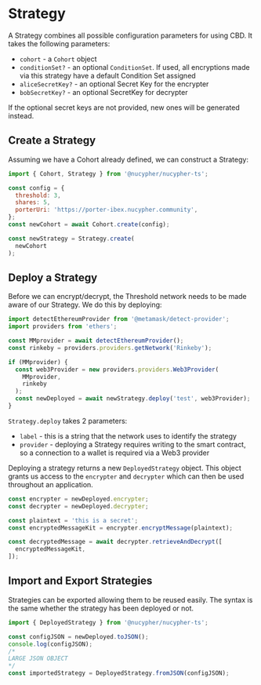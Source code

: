 # Strategy

A Strategy combines all possible configuration parameters for using CBD. It takes the following parameters:

* `cohort` - a `Cohort` object
* `conditionSet?` - an optional `ConditionSet`. If used, all encryptions made via this strategy have a default Condition Set assigned
* `aliceSecretKey?` - an optional Secret Key for the encrypter
* `bobSecretKey?` - an optional SecretKey for decrypter

If the optional secret keys are not provided, new ones will be generated instead.

## Create a Strategy

Assuming we have a Cohort already defined, we can construct a Strategy:

```js
import { Cohort, Strategy } from '@nucypher/nucypher-ts';

const config = {
  threshold: 3,
  shares: 5,
  porterUri: 'https://porter-ibex.nucypher.community',
};
const newCohort = await Cohort.create(config);

const newStrategy = Strategy.create(
  newCohort
);
```

## Deploy a Strategy

Before we can encrypt/decrypt, the Threshold network needs to be made aware of our Strategy. We do this by deploying:

```javascript
import detectEthereumProvider from '@metamask/detect-provider';
import providers from 'ethers';

const MMprovider = await detectEthereumProvider();
const rinkeby = providers.providers.getNetwork('Rinkeby');

if (MMprovider) {
  const web3Provider = new providers.providers.Web3Provider(
    MMprovider,
    rinkeby
  );
  const newDeployed = await newStrategy.deploy('test', web3Provider);
}
```

`Strategy.deploy` takes 2 parameters:

* `label` - this is a string that the network uses to identify the strategy
* `provider` - deploying a Strategy requires writing to the smart contract, so a connection to a wallet is required via a Web3 provider

Deploying a strategy returns a new `DeployedStrategy` object. This object grants us access to the `encrypter` and `decrypter` which can then be used throughout an application.

```javascript
const encrypter = newDeployed.encrypter;
const decrypter = newDeployed.decrypter;

const plaintext = 'this is a secret';
const encryptedMessageKit = encrypter.encryptMessage(plaintext);

const decryptedMessage = await decrypter.retrieveAndDecrypt([
  encryptedMessageKit,
]);
```

## Import and Export Strategies

Strategies can be exported allowing them to be reused easily. The syntax is the same whether the strategy has been deployed or not.

```javascript
import { DeployedStrategy } from '@nucypher/nucypher-ts';

const configJSON = newDeployed.toJSON();
console.log(configJSON);
/*
LARGE JSON OBJECT
*/
const importedStrategy = DeployedStrategy.fromJSON(configJSON);
```
